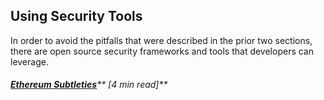 ## Using Security Tools

In order to avoid the pitfalls that were described in the prior two sections, there are open source security frameworks and tools that developers can leverage.

###### [**Ethereum Subtleties**](https://github.com/ethereum/wiki/wiki/subtleties)** \[4 min read\]**



